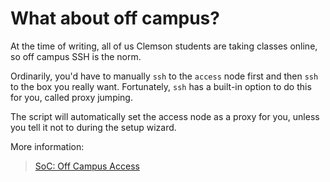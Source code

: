 # What about off campus?

At the time of writing, all of us Clemson students are taking classes online, so
off campus SSH is the norm.

Ordinarily, you'd have to manually `ssh` to the `access` node first and then
`ssh` to the box you really want. Fortunately, `ssh` has a built-in option to
do this for you, called proxy jumping.

The script will automatically set the access node as a proxy for you, unless
you tell it not to during the setup wizard.

More information:

> [SoC: Off Campus Access](https://computing.clemson.edu/help/remoteaccess.html)
